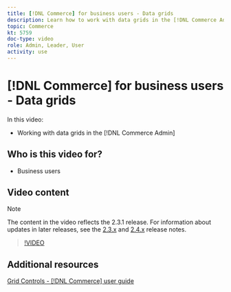 ```yaml
---
title: [!DNL Commerce] for business users - Data grids
description: Learn how to work with data grids in the [!DNL Commerce Admin].
topic: Commerce
kt: 5759
doc-type: video
role: Admin, Leader, User
activity: use
---
```


# [!DNL Commerce] for business users - Data grids

In this video:

- Working with data grids in the [!DNL Commerce Admin]

## Who is this video for?

- Business users

## Video content

>[!NOTE]
>
>The content in the video reflects the 2.3.1 release. For information about updates in later releases, see the [ 2.3.x](https://devdocs.magento.com/guides/v2.3/release-notes/bk-release-notes.html) and [2.4.x](https://devdocs.magento.com/guides/v2.4/release-notes/bk-release-notes.html) release notes.

>[!VIDEO](https://video.tv.adobe.com/v/35960?quality=12&learn=on)

## Additional resources

[Grid Controls - [!DNL Commerce] user guide](https://docs.magento.com/user-guide/stores/admin-grid-controls.html)
